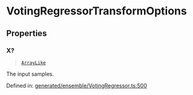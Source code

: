 # VotingRegressorTransformOptions

## Properties

### X?

> [`ArrayLike`](../types/ArrayLike.md)

The input samples.

Defined in:  [generated/ensemble/VotingRegressor.ts:500](https://github.com/transitive-bullshit/scikit-learn-ts/blob/b59c1ff/packages/sklearn/src/generated/ensemble/VotingRegressor.ts#L500)

